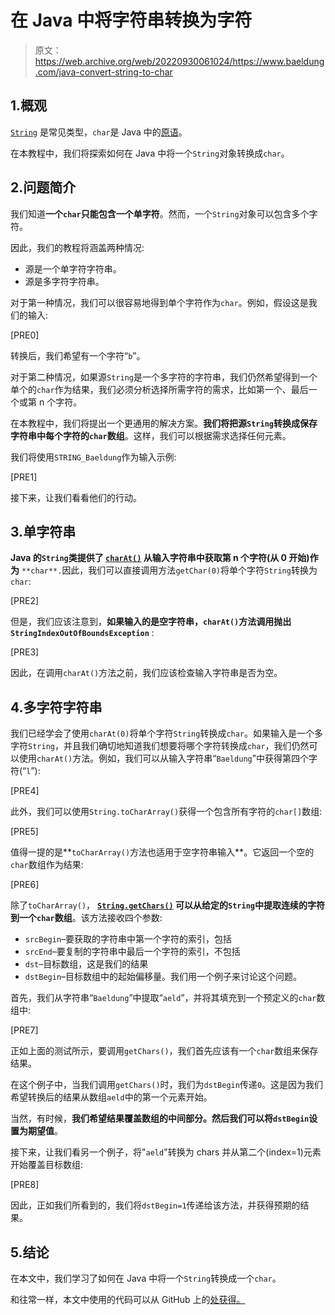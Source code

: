 # 在 Java 中将字符串转换为字符

> 原文：<https://web.archive.org/web/20220930061024/https://www.baeldung.com/java-convert-string-to-char>

## 1.概观

[`String`](/web/20221031080025/https://www.baeldung.com/java-string) 是常见类型，`char`是 Java 中的[原语](/web/20221031080025/https://www.baeldung.com/java-primitives)。

在本教程中，我们将探索如何在 Java 中将一个`String`对象转换成`char`。

## 2.问题简介

我们知道**一个`char`只能包含一个单字符**。然而，一个`String`对象可以包含多个字符。

因此，我们的教程将涵盖两种情况:

*   源是一个单字符字符串。
*   源是多字符字符串。

对于第一种情况，我们可以很容易地得到单个字符作为`char`。例如，假设这是我们的输入:

[PRE0]

转换后，我们希望有一个字符“`b`”。

对于第二种情况，如果源`String`是一个多字符的字符串，我们仍然希望得到一个单个的`char`作为结果，我们必须分析选择所需字符的需求，比如第一个、最后一个或第 n 个字符。

在本教程中，我们将提出一个更通用的解决方案。**我们将把源`String`转换成保存字符串中每个字符的`char`数组**。这样，我们可以根据需求选择任何元素。

我们将使用`STRING_Baeldung`作为输入示例:

[PRE1]

接下来，让我们看看他们的行动。

## 3.单字符串

**Java 的`String`类提供了 [`charAt()`](/web/20221031080025/https://www.baeldung.com/string/char-at) 从输入字符串中获取第 n 个字符(从 0 开始)作为** `**char**.`因此，我们可以直接调用方法`getChar(0)`将单个字符`String`转换为`char`:

[PRE2]

但是，我们应该注意到，**如果输入的是空字符串，`charAt()`方法调用抛出`StringIndexOutOfBoundsException`** :

[PRE3]

因此，在调用`charAt()`方法之前，我们应该检查输入字符串是否为空。

## 4.多字符字符串

我们已经学会了使用`charAt(0)`将单个字符`String`转换成`char`。如果输入是一个多字符`String`，并且我们确切地知道我们想要将哪个字符转换成`char`，我们仍然可以使用`charAt()`方法。例如，我们可以从输入字符串“`Baeldung`”中获得第四个字符(“`l`”):

[PRE4]

此外，我们可以使用`String.toCharArray()`获得一个包含所有字符的`char[]`数组:

[PRE5]

值得一提的是**`toCharArray()`方法也适用于空字符串输入**。它返回一个空的`char`数组作为结果:

[PRE6]

除了`toCharArray()`， **[`String.getChars()`](https://web.archive.org/web/20221031080025/https://docs.oracle.com/javase/8/docs/api/java/lang/String.html#getChars-int-int-char:A-int-) 可以从给定的`String`中提取连续的字符到一个`char`数组**。该方法接收四个参数:

*   `srcBegin`–要获取的字符串中第一个字符的索引，包括
*   `srcEnd`–要复制的字符串中最后一个字符的索引，不包括
*   `dst`–目标数组，这是我们的结果
*   `dstBegin`–目标数组中的起始偏移量。我们用一个例子来讨论这个问题。

首先，我们从字符串“`Baeldung`”中提取“`aeld`”，并将其填充到一个预定义的`char`数组中:

[PRE7]

正如上面的测试所示，要调用`getChars()`，我们首先应该有一个`char`数组来保存结果。

在这个例子中，当我们调用`getChars()`时，我们为`dstBegin`传递`0`。这是因为我们希望转换后的结果从数组`aeld`中的第一个元素开始。

当然，有时候，**我们希望结果覆盖数组的中间部分。然后我们可以将`dstBegin`设置为期望值**。

接下来，让我们看另一个例子，将"`aeld`"转换为 chars 并从第二个(index=1)元素开始覆盖目标数组:

[PRE8]

因此，正如我们所看到的，我们将`dstBegin=1`传递给该方法，并获得预期的结果。

## 5.结论

在本文中，我们学习了如何在 Java 中将一个`String`转换成一个`char`。

和往常一样，本文中使用的代码可以从 GitHub 上的[处获得。](https://web.archive.org/web/20221031080025/https://github.com/eugenp/tutorials/tree/master/core-java-modules/core-java-string-operations-5)